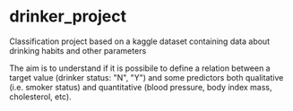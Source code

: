 # drinker_project
Classification project based on a kaggle dataset containing data about drinking habits and other parameters

The aim is to understand if it is possibile to define a relation between a target value (drinker status: "N", "Y") and some predictors both qualitative (i.e. smoker status) and quantitative (blood pressure, body index mass, cholesterol, etc).
